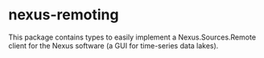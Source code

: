 # nexus-remoting

This package contains types to easily implement a Nexus.Sources.Remote client for the Nexus software (a GUI for time-series data lakes).